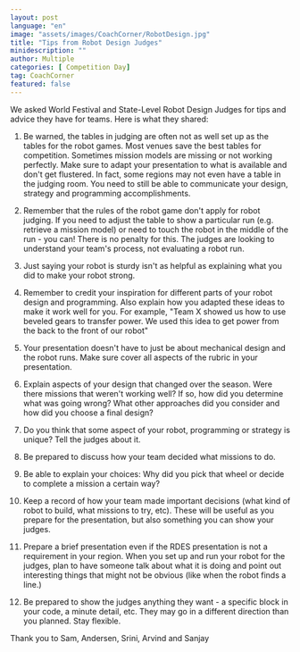 ```yaml
---
layout: post
language: "en"
image: "assets/images/CoachCorner/RobotDesign.jpg"
title: "Tips from Robot Design Judges"
minidescription: ""
author: Multiple
categories: [ Competition Day]
tag: CoachCorner
featured: false
---
```

We asked World Festival and State-Level Robot Design Judges for tips and advice they have for teams. Here is what they shared:

1) Be warned, the tables in judging are often not as well set up as the tables for the robot games. Most venues save the best tables for competition. Sometimes mission models are missing or not working perfectly. Make sure to adapt your presentation to what is available and don't get flustered.  In fact, some regions may not even have a table in the judging room. You need to still be able to communicate your design, strategy and programming accomplishments.

2) Remember that the rules of the robot game don't apply for robot judging. If you need to adjust the table to show a particular run (e.g. retrieve a mission model) or need to touch the robot in the middle of the run - you can! There is no penalty for this. The judges are looking to understand your team's process, not evaluating a robot run.

3) Just saying your robot is sturdy isn't as helpful as explaining what you did to make your robot strong. 

4) Remember to credit your inspiration for different parts of your robot design and programming. Also explain how you adapted these ideas to make it work well for you. For example, "Team X showed us how to use beveled gears to transfer power. We used this idea to get power from the back to the front of our robot"

5) Your presentation doesn't have to just be about mechanical design and the robot runs. Make sure cover all aspects of the rubric in your presentation. 

6) Explain aspects of your design that changed over the season. Were there missions that weren't working well? If so, how did you determine what was going wrong? What other approaches did you consider and how did you choose a final design?

7) Do you think that some aspect of your robot, programming or strategy is unique? Tell the judges about it.

8) Be prepared to discuss how your team decided what missions to do. 

9) Be able to explain your choices: Why did you pick that wheel or decide to complete a mission a certain way?

10) Keep a record of how your team made important decisions (what kind of robot to build, what missions to try, etc). These will be useful as you prepare for the presentation, but also something you can show your judges.

11) Prepare a brief presentation even if the RDES presentation is not a requirement in your region. When you set up and run your robot for the judges, plan to have someone talk about what it is doing and point out interesting things that might not be obvious (like when the robot finds a line.)

12) Be prepared to show the judges anything they want - a specific block in your code, a minute detail, etc. They may go in a different direction than you planned. Stay flexible.


Thank you to Sam, Andersen, Srini, Arvind and Sanjay

